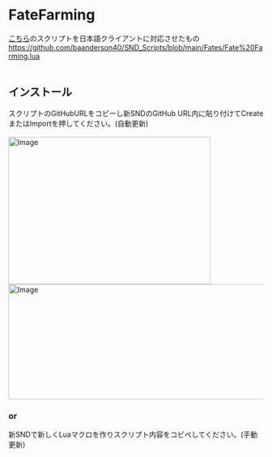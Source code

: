# FateFarming<br/>
[こちら](https://github.com/baanderson40/SND_Scripts/blob/main/Fates/Fate%20Farming.lua)のスクリプトを日本語クライアントに対応させたもの<br/>
https://github.com/baanderson40/SND_Scripts/blob/main/Fates/Fate%20Farming.lua<br/>
<br/>

## インストール<br/>
スクリプトのGitHubURLをコピーし新SNDのGitHub URL内に貼り付けてCreateまたはImportを押してください。(自動更新)<br/>
<br/>
<img width="399" height="291" alt="Image" src="https://github.com/user-attachments/assets/9153767f-6bd4-4c45-aeb6-20d46ed44d6f" /><br/>
<img width="704" height="227" alt="Image" src="https://github.com/user-attachments/assets/32f1e50c-a144-4b43-805d-53a838cc9886" />

### or

新SNDで新しくLuaマクロを作りスクリプト内容をコピペしてください。(手動更新)